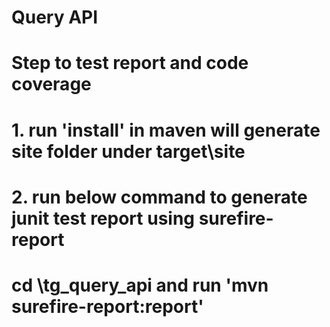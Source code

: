 # Query API 


# Step to test report and code coverage
# 1. run 'install' in maven will generate site folder under target\site
# 2. run below command to generate junit test report using surefire-report
# cd \tg_query_api and run 'mvn surefire-report:report'